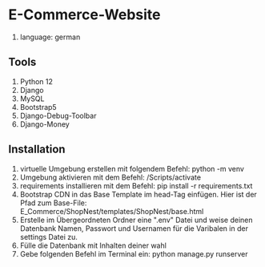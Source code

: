 # E-Commerce-Website

1. language: german

## Tools
1. Python 12
2. Django
3. MySQL
4. Bootstrap5
5. Django-Debug-Toolbar
6. Django-Money

## Installation
1. virtuelle Umgebung erstellen mit folgendem Befehl: python -m venv <name der umgebung>
2. Umgebung aktivieren mit dem Befehl: <name der umgebung>/Scripts/activate
3. requirements installieren mit dem Befehl: pip install -r requirements.txt
4. Bootstrap CDN in das Base Template im head-Tag einfügen. Hier ist der Pfad zum Base-File: E_Commerce/ShopNest/templates/ShopNest/base.html
5. Erstelle im Übergeordneten Ordner eine ".env" Datei und weise deinen Datenbank Namen, Passwort und Usernamen für die Varibalen in der settings Datei zu.
6. Fülle die Datenbank mit Inhalten deiner wahl
7. Gebe folgenden Befehl im Terminal ein: python manage.py runserver
